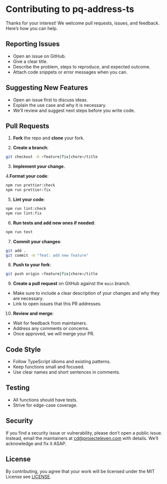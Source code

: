 # Contributing to pq-address-ts

Thanks for your interest! We welcome pull requests, issues, and feedback. Here’s how you can help.

## Reporting Issues

- Open an issue on GitHub.
- Give a clear title.
- Describe the problem, steps to reproduce, and expected outcome.
- Attach code snippets or error messages when you can.

## Suggesting New Features

- Open an issue first to discuss ideas.
- Explain the use case and why it is necessary.
- We’ll review and suggest next steps before you write code.

## Pull Requests

1. **Fork** the repo and **clone** your fork.

2. **Create a branch**:

```bash
git checkout -b <feature|fix|chore>/title
```

3. **Implement your change.**

4.**Format your code**:

```bash
npm run prettier:check
npm run prettier:fix
```

5. **Lint your code**:

```bash
npm run lint:check
npm run lint:fix
```

6. **Run tests and add new ones if needed**:

```bash
npm run test
```

7. **Commit your changes**:

```bash
git add .
git commit -m "feat: add new feature"
```

8. **Push to your fork**:

```bash
git push origin <feature|fix|chore>/title
```

9. **Create a pull request** on GitHub against the `main` branch.

- Make sure to include a clear description of your changes and why they are necessary.
- Link to open issues that this PR addresses.

10. **Review and merge**:

- Wait for feedback from maintainers.
- Address any comments or concerns.
- Once approved, we will merge your PR.

## Code Style

- Follow TypeScript idioms and existing patterns.
- Keep functions small and focused.
- Use clear names and short sentences in comments.

## Testing

- All functions should have tests.
- Strive for edge-case coverage.

## Security

If you find a security issue or vulnerability, please don’t open a public issue. Instead, email the maintainers at cd@projecteleven.com with details. We’ll acknowledge and fix it ASAP.

## License

By contributing, you agree that your work will be licensed under the MIT License see [LICENSE](LICENSE).
